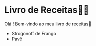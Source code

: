 # Livro de Receitas:man_cook:

Olá ! Bem-vindo ao meu livro de receitas:wave:

- Strogonoff de Frango
- Pavê

